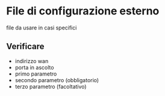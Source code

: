 # File di configurazione esterno

file da usare in casi specifici

## Verificare 

* indirizzo wan
* porta in ascolto
* primo parametro
* secondo parametro (obbligatorio)
* terzo parametro (facoltativo)
